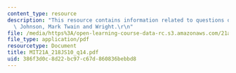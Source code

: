 ```yaml
---
content_type: resource
description: "This resource contains information related to questions on Merry, Brown,\
  \ Johnson, Mark Twain and Wright.\r\n"
file: /media/https%3A/open-learning-course-data-rc.s3.amazonaws.com/21a-218j-identity-and-difference-spring-2010/386f3d0c8d22bc97c67d860836bebbd8_MIT21A_218JS10_q14.pdf
file_type: application/pdf
resourcetype: Document
title: MIT21A_218JS10_q14.pdf
uid: 386f3d0c-8d22-bc97-c67d-860836bebbd8
---
```

